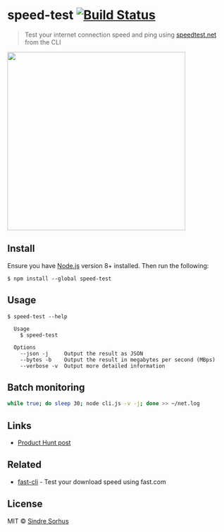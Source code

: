 # speed-test [![Build Status](https://travis-ci.org/sindresorhus/speed-test.svg?branch=master)](https://travis-ci.org/sindresorhus/speed-test)

> Test your internet connection speed and ping using [speedtest.net](https://www.speedtest.net) from the CLI

<img src="screenshot.gif" width="404">


## Install

Ensure you have [Node.js](https://nodejs.org) version 8+ installed. Then run the following:

```
$ npm install --global speed-test
```


## Usage

```
$ speed-test --help

  Usage
    $ speed-test

  Options
    --json -j     Output the result as JSON
    --bytes -b    Output the result in megabytes per second (MBps)
    --verbose -v  Output more detailed information
```

## Batch monitoring

```bash
while true; do sleep 30; node cli.js -v -j; done >> ~/net.log
```

## Links

- [Product Hunt post](https://www.producthunt.com/posts/speed-test-cli)


## Related

- [fast-cli](https://github.com/sindresorhus/fast-cli) - Test your download speed using fast.com


## License

MIT © [Sindre Sorhus](https://sindresorhus.com)
